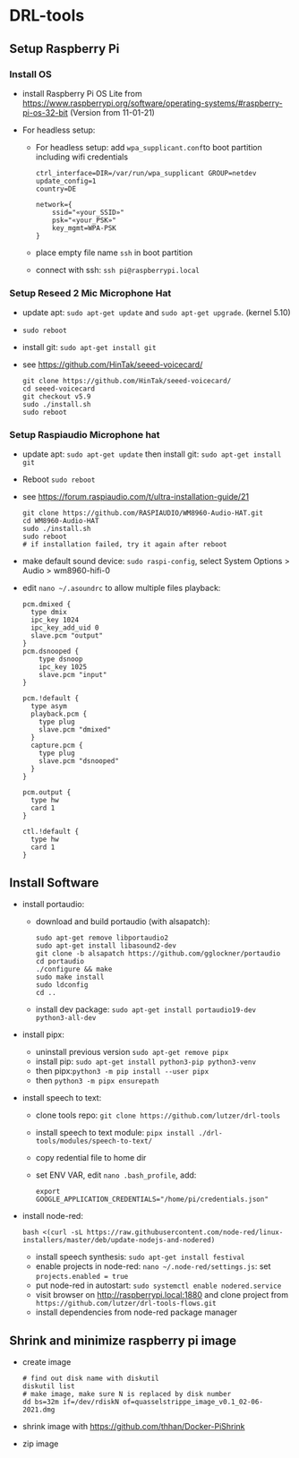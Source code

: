 # DRL-tools



## Setup Raspberry Pi

### Install OS

* install Raspberry Pi OS Lite from https://www.raspberrypi.org/software/operating-systems/#raspberry-pi-os-32-bit (Version from 11-01-21)

* For headless setup:

  * For headless setup: add `wpa_supplicant.conf`to boot partition including wifi credentials

    ```
    ctrl_interface=DIR=/var/run/wpa_supplicant GROUP=netdev
    update_config=1
    country=DE
    
    network={
        ssid="«your_SSID»"
        psk="«your_PSK»"
        key_mgmt=WPA-PSK
    }
    ```

  * place empty file name `ssh` in boot partition

  * connect with ssh: `ssh pi@raspberrypi.local`

### Setup Reseed 2 Mic Microphone Hat

* update apt: `sudo apt-get update` and `sudo apt-get upgrade`. (kernel 5.10)

* `sudo reboot`

* install git: `sudo apt-get install git`

* see https://github.com/HinTak/seeed-voicecard/

  ```
  git clone https://github.com/HinTak/seeed-voicecard/
  cd seeed-voicecard
  git checkout v5.9
  sudo ./install.sh
  sudo reboot
  ```

### Setup Raspiaudio Microphone hat

* update apt: `sudo apt-get update` then install git: `sudo apt-get install git`

* Reboot `sudo reboot`

* see https://forum.raspiaudio.com/t/ultra-installation-guide/21

  ```
  git clone https://github.com/RASPIAUDIO/WM8960-Audio-HAT.git
  cd WM8960-Audio-HAT
  sudo ./install.sh
  sudo reboot
  # if installation failed, try it again after reboot
  ```

* make default sound device: `sudo raspi-config`, select System Options > Audio > wm8960-hifi-0
* edit `nano ~/.asoundrc` to allow multiple files playback:
  ```
  pcm.dmixed {
    type dmix
    ipc_key 1024
    ipc_key_add_uid 0
    slave.pcm "output"
  }
  pcm.dsnooped {
      type dsnoop
      ipc_key 1025
      slave.pcm "input"
  }
  
  pcm.!default {
    type asym
    playback.pcm {
      type plug
      slave.pcm "dmixed"
    }
    capture.pcm {
      type plug
      slave.pcm "dsnooped"
    }
  }
  
  pcm.output {
    type hw
    card 1
  }
  
  ctl.!default {
    type hw
    card 1
  }
  ```


## Install Software

* install portaudio:

  * download and build portaudio (with alsapatch):

    ```
    sudo apt-get remove libportaudio2
    sudo apt-get install libasound2-dev
    git clone -b alsapatch https://github.com/gglockner/portaudio
    cd portaudio
    ./configure && make
    sudo make install
    sudo ldconfig
    cd ..
    ```

  * install dev package: `sudo apt-get install portaudio19-dev python3-all-dev`

* install pipx:

  * uninstall previous version `sudo apt-get remove pipx`
  * install pip: `sudo apt-get install python3-pip python3-venv`
  *  then pipx:`python3 -m pip install --user pipx`
  * then `python3 -m pipx ensurepath`

* install speech to text:

  * clone tools repo: `git clone https://github.com/lutzer/drl-tools`

  * install speech to text module: `pipx install ./drl-tools/modules/speech-to-text/`

  * copy redential file to home dir

  * set ENV VAR, edit `nano .bash_profile`, add:

    ```
    export GOOGLE_APPLICATION_CREDENTIALS="/home/pi/credentials.json"
    ```

* install node-red: 

  ```
  bash <(curl -sL https://raw.githubusercontent.com/node-red/linux-installers/master/deb/update-nodejs-and-nodered)
  ```

  * install speech synthesis: `sudo apt-get install festival`
  * enable projects in node-red: `nano ~/.node-red/settings.js`: set `projects.enabled = true`
  * put node-red in autostart: `sudo systemctl enable nodered.service`
  * visit browser on http://raspberrypi.local:1880 and clone project from ` https://github.com/lutzer/drl-tools-flows.git`
  * install dependencies from node-red package manager



## Shrink and minimize raspberry pi image

* create image
  ```
  # find out disk name with diskutil
  diskutil list
  # make image, make sure N is replaced by disk number
  dd bs=32m if=/dev/rdiskN of=quasselstrippe_image_v0.1_02-06-2021.dmg
  ```

* shrink image with https://github.com/thhan/Docker-PiShrink
* zip image

